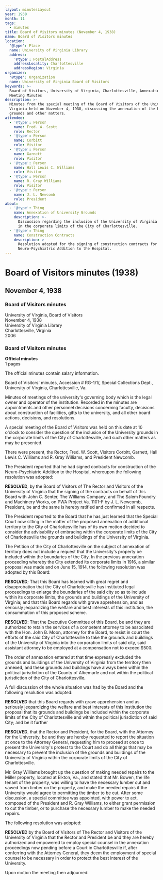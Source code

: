 ```yaml
---
layout: minutesLayout
year: 1938
month: 11
tags:
  - minutes
title: Board of Visitors minutes (November 4, 1938)
name: Board of Visitors minutes
location:
  '@type': Place
  name: University of Virginia Library
  address:
    '@type': PostalAddress
    addressLocality: Charlottesville
    addressRegion: Virginia
organizer:
  '@type': Organization
  name: University of Virginia Board of Visitors
keywords: >-
  Board of Visitors, University of Virginia, Charlottesville, Annexation,
  Meeting Minutes
description: >-
  Minutes from the special meeting of the Board of Visitors of the University of
  Virginia held on November 4, 1938, discussing the annexation of the University
  grounds and other matters.
attendee:
  - '@type': Person
    name: Fred. W. Scott
    role: Rector
  - '@type': Person
    name: Corbitt
    role: Visitor
  - '@type': Person
    name: Garnett
    role: Visitor
  - '@type': Person
    name: Hall Lewis C. Williams
    role: Visitor
  - '@type': Person
    name: R. Gray Williams
    role: Visitor
  - '@type': Person
    name: J. L. Newcomb
    role: President
about:
  - '@type': Thing
    name: Annexation of University Grounds
    description: >-
      Discussion regarding the inclusion of the University of Virginia grounds
      in the corporate limits of the City of Charlottesville.
  - '@type': Thing
    name: Construction Contracts
    description: >-
      Resolution adopted for the signing of construction contracts for the
      Neuro-Psychiatric Addition to the Hospital.
---
```


<!-- altadded -->
<!-- altadded -->

<!-- llmmeta -->



<!-- llmformatted -->

# Board of Visitors minutes (1938)

## November 4, 1938

### Board of Visitors minutes

University of Virginia, Board of Visitors\
November 4, 1938\
University of Virginia Library\
Charlottesville, Virginia\
2006

### Board of Visitors minutes

**Official minutes**\
1 pages

The official minutes contain salary information.

Board of Visitors' minutes, Accession # RG-1/1/, Special Collections Dept., University of Virginia, Charlottesville, Va.

Minutes of meetings of the university's governing body which is the legal owner and operator of the institution. Recorded in the minutes are appointments and other personnel decisions concerning faculty, decisions about construction of facilities, gifts to the university, and all other board actions, decisions, and resolutions.

A special meeting of the Board of Visitors was held on this date at 10 o'clock to consider the question of the inclusion of the University grounds in the corporate limits of the City of Charlottesville, and such other matters as may be presented.

There were present, the Rector, Fred. W. Scott, Visitors Corbitt, Garnett, Hall Lewis C. Williams and R. Gray Williams, and President Newcomb.

The President reported that he had signed contracts for construction of the Neuro-Psychiatric Addition to the Hospital, whereupon the following resolution was adopted:

**RESOLVED**, by the Board of Visitors of The Rector and Visitors of the University of Virginia that the signing of the contracts on behalf of this Board with John C. Senter, The Williams Company, and The Salem Foundry and Machinery Works, on PWA Project Va. 1101-F by J. L. Newcomb, President, be and the same is hereby ratified and confirmed in all respects.

The President reported to the Board that he has just learned that the Special Court now sitting in the matter of the proposed annexation of additional territory to the City of Charlottesville has of its own motion decided to consider the advisability of embracing within the corporate limits of the City of Charlottesville the grounds and buildings of the University of Virginia.

The Petition of the City of Charlottesville on the subject of annexation of territory does not include a request that the University's property be included within the boundaries of the City. In the previous annexation proceeding whereby the City extended its corporate limits in 1916, a similar proposal was made and on June 15, 1914, the following resolution was adopted by this Board:

**RESOLVED**; That this Board has learned with great regret and disapprobation that the City of Charlottesville has instituted legal proceedings to enlarge the boundaries of the said city so as to include within its corporate limits, the grounds and buildings of the University of Virginia; and that this Board regards with grave apprehension, and as seriously jeopardizing the welfare and best interests of this institution, the consummation of this proposed scheme.

**RESOLVED**: That the Executive Committee of this Board, be and they are authorized to retain the services of a competent attorney to be associated with the Hon. John B. Moon, attorney for the Board, to resist in court the efforts of the said City of Charlottesville to take the grounds and buildings of the University of Virginia into the corporation limits of said city, said assistant attorney to be employed at a compensation not to exceed $500.

The order of annexation entered at that time expressly excluded the grounds and buildings of the University of Virginia from the territory then annexed, and these grounds and buildings have always been within the political jurisdiction of the County of Albemarle and not within the political jurisdiction of the City of Charlottesville.

A full discussion of the whole situation was had by the Board and the following resolution was adopted:

**RESOLVED** that this Board regards with grave apprehension and as seriously jeopardizing the welfare and best interests of this Institution the proposal that its grounds and buildings be included within the corporate limits of the City of Charlottesville and within the political jurisdiction of said City; and be it further

**RESOLVED**, that the Rector and President, for the Board, with the Attorney for the University, be and they are hereby requested to report the situation at once to the Attorney General, requesting him to proceed at once to present the University's protest to the Court and do all things that may be necessary to prevent the inclusion of the grounds and buildings of the University of Virginia within the corporate limits of the City of Charlottesville.

Mr. Gray Williams brought up the question of making needed repairs to the Miller property, located at Elkton, Va., and stated that Mr. Bowen, the life tenant of the property, was willing to have the necessary lumber cut and sawed from timber on the property, and make the needed repairs if the University would agree to permitting the timber to be cut. After some discussion, a special committee was appointed, with power to act, composed of the President and R. Gray Williams, to either grant permission to cut the timber, or to purchase the necessary lumber to make the needed repairs.

The following resolution was adopted:

**RESOLVED** by the Board of Visitors of The Rector and Visitors of the University of Virginia that the Rector and President be and they are hereby authorized and empowered to employ special counsel in the annexation proceedings now pending before a Court in Charlottesville if, after conferring with the Attorney General, they deem the employment of special counsel to be necessary in order to protect the best interest of the University.

Upon motion the meeting then adjourned.
